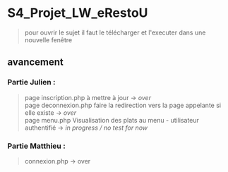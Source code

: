 # S4_Projet_LW_eRestoU

>pour ouvrir le sujet il faut le télécharger et l'executer dans une nouvelle fenêtre

## avancement

### Partie Julien :
> page inscription.php à mettre à jour -> _over_<br>
> page deconnexion.php faire la redirection vers la page appelante si elle existe -> _over_<br>
> page menu.php Visualisation des plats au menu - utilisateur authentifié -> _in progress / no test for now_<br>


### Partie Matthieu :

>connexion.php ->  over<br>

